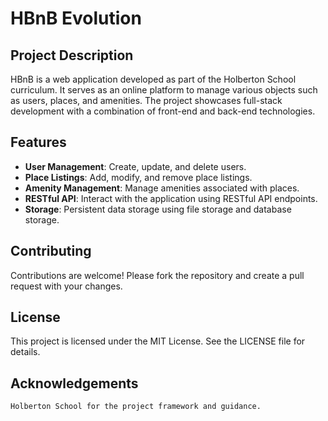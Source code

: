 # HBnB Evolution

## Project Description

HBnB is a web application developed as part of the Holberton School curriculum. It serves as an online platform to manage various objects such as users, places, and amenities. The project showcases full-stack development with a combination of front-end and back-end technologies.

## Features

- **User Management**: Create, update, and delete users.
- **Place Listings**: Add, modify, and remove place listings.
- **Amenity Management**: Manage amenities associated with places.
- **RESTful API**: Interact with the application using RESTful API endpoints.
- **Storage**: Persistent data storage using file storage and database storage.

## Contributing

Contributions are welcome! Please fork the repository and create a pull request with your changes.

## License

This project is licensed under the MIT License. See the LICENSE file for details.

## Acknowledgements

    Holberton School for the project framework and guidance.
